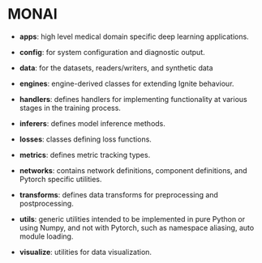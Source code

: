 # MONAI

* **apps**: high level medical domain specific deep learning applications.

* **config**: for system configuration and diagnostic output.

* **data**: for the datasets, readers/writers, and synthetic data

* **engines**: engine-derived classes for extending Ignite behaviour.

* **handlers**: defines handlers for implementing functionality at various stages in the training process.

* **inferers**: defines model inference methods. 

* **losses**: classes defining loss functions.

* **metrics**: defines metric tracking types.

* **networks**: contains network definitions, component definitions, and Pytorch specific utilities.

* **transforms**: defines data transforms for preprocessing and postprocessing.

* **utils**: generic utilities intended to be implemented in pure Python or using Numpy,
and not with Pytorch, such as namespace aliasing, auto module loading.

* **visualize**: utilities for data visualization.